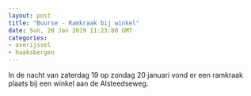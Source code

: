 ```yaml
---
layout: post
title: "Buurse - Ramkraak bij winkel"
date: Sun, 20 Jan 2019 11:23:00 GMT
categories: 
- overijssel 
- haaksbergen 
---
```


In de nacht van zaterdag 19 op zondag 20 januari vond er een ramkraak plaats bij een winkel aan de Alsteedseweg.
